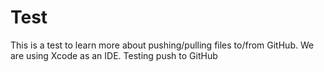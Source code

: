 Test
====

This is a test to learn more about pushing/pulling files to/from GitHub.  We are using Xcode as an IDE.  Testing push to GitHub
